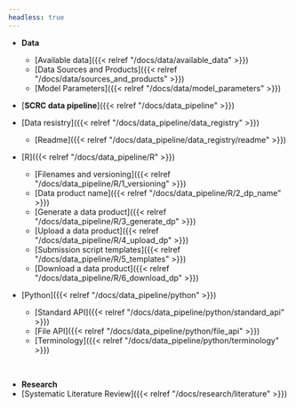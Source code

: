 ```yaml
---
headless: true
---
```


- **Data**
  - [Available data]({{< relref "/docs/data/available_data" >}})
  - [Data Sources and Products]({{< relref "/docs/data/sources_and_products" >}})
  - [Model Parameters]({{< relref "/docs/data/model_parameters" >}})

- [**SCRC data pipeline**]({{< relref "/docs/data_pipeline" >}})
- [Data resistry]({{< relref "/docs/data_pipeline/data_registry" >}})
  - [Readme]({{< relref "/docs/data_pipeline/data_registry/readme" >}})
- [R]({{< relref "/docs/data_pipeline/R" >}})
  - [Filenames and versioning]({{< relref "/docs/data_pipeline/R/1_versioning" >}})
  - [Data product name]({{< relref "/docs/data_pipeline/R/2_dp_name" >}})
  - [Generate a data product]({{< relref "/docs/data_pipeline/R/3_generate_dp" >}})
  - [Upload a data product]({{< relref "/docs/data_pipeline/R/4_upload_dp" >}})
  - [Submission script templates]({{< relref "/docs/data_pipeline/R/5_templates" >}})
  - [Download a data product]({{< relref "/docs/data_pipeline/R/6_download_dp" >}})
- [Python]({{< relref "/docs/data_pipeline/python" >}})
  - [Standard API]({{< relref "/docs/data_pipeline/python/standard_api" >}})
  - [File API]({{< relref "/docs/data_pipeline/python/file_api" >}})
  - [Terminology]({{< relref "/docs/data_pipeline/python/terminology" >}})
<br />

- **Research**
- [Systematic Literature Review]({{< relref "/docs/research/literature" >}})
<br />
